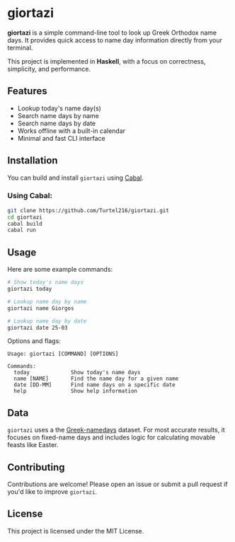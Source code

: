 # giortazi

**giortazi** is a simple command-line tool to look up Greek Orthodox name days. It provides quick access to name day information directly from your terminal.

This project is implemented in **Haskell**, with a focus on correctness, simplicity, and performance.

## Features

* Lookup today's name day(s)
* Search name days by name
* Search name days by date
* Works offline with a built-in calendar
* Minimal and fast CLI interface

## Installation

You can build and install `giortazi` using [Cabal](https://www.haskell.org/cabal/).

### Using Cabal:

```bash
git clone https://github.com/Turtel216/giortazi.git
cd giortazi
cabal build
cabal run
```

## Usage

Here are some example commands:

```bash
# Show today's name days
giortazi today

# Lookup name day by name
giortazi name Giorgos

# Lookup name day by date
giortazi date 25-03
```

Options and flags:

```
Usage: giortazi [COMMAND] [OPTIONS]

Commands:
  today             Show today's name days
  name [NAME]       Find the name day for a given name
  date [DD-MM]      Find name days on a specific date
  help              Show help information
```

## Data

`giortazi` uses a the [Greek-namedays](https://github.com/alexstyl/Greek-namedays) dataset. For most accurate results, it focuses on fixed-name days and includes logic for calculating movable feasts like Easter.

## Contributing

Contributions are welcome! Please open an issue or submit a pull request if you'd like to improve `giortazi`.

## License

This project is licensed under the MIT License.
